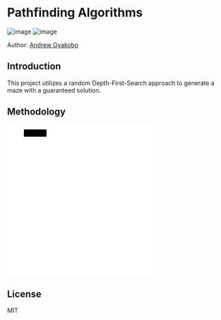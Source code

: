 # Pathfinding Algorithms 

![image](https://img.shields.io/badge/Python-FFD43B?style=for-the-badge&logo=python&logoColor=blue)
![image](https://img.shields.io/badge/windows%20terminal-4D4D4D?style=for-the-badge&logo=windows%20terminal&logoColor=white)

Author: [Andrew Gyakobo](https://github.com/Gyakobo)


## Introduction

This project utilizes a random Depth-First-Search approach to generate a maze with a guaranteed solution. 

## Methodology

<img src="./miscellaneous/maze-generation.gif">

## License
MIT